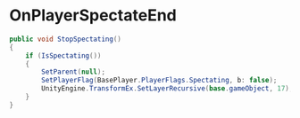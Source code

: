 <Badge type="danger" text="Carbon Compatible"/><Badge type="warning" text="Oxide Compatible"/>
# OnPlayerSpectateEnd
```csharp
public void StopSpectating()
{
	if (IsSpectating())
	{
		SetParent(null);
		SetPlayerFlag(BasePlayer.PlayerFlags.Spectating, b: false);
		UnityEngine.TransformEx.SetLayerRecursive(base.gameObject, 17);
	}
}

```
